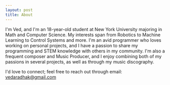 ```yaml
---
layout: post
title: About
---
```


I'm Ved, and I'm an 18-year-old student at New York University majoring in Math and Computer Science. My interests span from Robotics to Machine Learning to Control Systems and more. I'm an avid programmer who loves working on personal projects, and I have a passion to share my programming and STEM knowledge with others in my community. I'm also a frequent composer and Music Producer, and I enjoy combining both of my passions in several projects, as well as through my music discography.

I'd love to connect; feel free to reach out through email: vedaradhak@gmail.com
